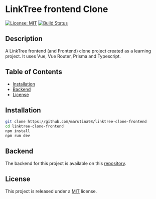 # LinkTree frontend Clone

[![License: MIT](https://img.shields.io/badge/License-MIT-yellow.svg)](https://opensource.org/licenses/MIT) [![Build Status](https://img.shields.io/badge/build-passing-brightgreen.svg)](https://example.com/build)

## Description

A LinkTree frontend (and Frontend) clone project created as a learning project. It uses Vue, Vue Router, Prisma and Typescript.

## Table of Contents

- [Installation](#installation)
- [Backend](#Backend)
- [License](#license)

## Installation

```bash
git clone https://github.com/marutina98/linktree-clone-frontend
cd linktree-clone-frontend
npm install
npm run dev
```

## Backend

The backend for this project is available on this [repository](https://github.com/marutina98/linktree-clone-backend).

## License

This project is released under a [MIT](https://opensource.org/licenses/MIT) license.